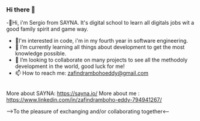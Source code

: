 ### Hi there 👋

-👋Hi, i'm Sergio from SAYNA. It's digital school to learn all digitals jobs wit a good family spirit and game way. 
- 👀I'm interested in code, i'm in my fourth year in software engineering.
- 🌱 I’m currently learning all things about development to get the most knowledge possible.
- 👯 I’m looking to collaborate on many projects to see all the methodoly development in the world, good luck for me!
- 📫 How to reach me: zafindrambohoeddy@gmail.com
<br/><br/>

More about SAYNA: https://sayna.io/
More about me : https://www.linkedin.com/in/zafindramboho-eddy-794941267/


-->To the pleasure of exchanging and/or collaborating together<--

